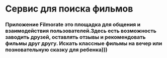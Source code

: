 # Сервис для поиска фильмов
### Приложение Filmorate это площадка для общения и взаимодействия пользователей.Здесь есть  возможность заводить друзей, оставлять отзывы и рекомендовать фильмы друг другу. Искать классные фильмы на вечер или позновательную сказку для ребенка)))

